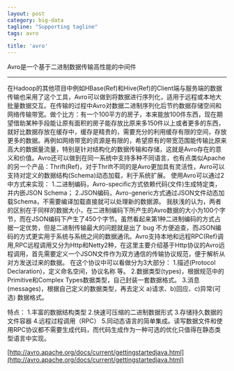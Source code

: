 ```yaml
---
layout: post
category: big-data
tagline: "Supporting tagline"
tags: avro
  -
title: 'avro'
---
```

Avro是一个基于二进制数据传输高性能的中间件

---

<!--more-->
在Hadoop的其他项目中例如HBase(Ref)和Hive(Ref)的Client端与服务端的数据传输也采用了这个工具，Avro可以做到将数据进行序列化，适用于远程或本地大批量数据交互。在传输的过程中Avro对数据二进制序列化后节约数据存储空间和网络传输带宽。做个比方：有一个100平方的房子，本来能放100件东西，现在期望借助某种手段能让原有面积的房子能存放比原来多150件以上或者更多的东西，就好比数据存放在缓存中，缓存是精贵的，需要充分的利用缓存有限的空间，存放更多的数据。再例如网络带宽的资源是有限的，希望原有的带宽范围能传输比原来高大的数据量流量，特别是针对结构化的数据传输和存储，这就是Avro存在的意义和价值。Avro还可以做到在同一系统中支持多种不同语言，也有点类似Apache的另一个产品：Thrift(Ref)，对于Thrift不同的是Avro更加具有灵活性，Avro可以支持对定义的数据结构(Schema)动态加载，利于系统扩展。
使用Avro可以通过2中方式来实现：
1.二进制编码，Avro-specific方式依赖代码(文件)生成特定类，并内嵌JSON Schema；
2.JSON编码，Avro-generic方式通过JSON文件动态加载Schema，不需要编译加载直接就可以处理新的数据源。
我肤浅的认为，两者的区别在于同样的数据大小，在二进制编码下所产生的Avro数据的大小为100个字节，而在JSON编码下产生了450个字节。虽然看起来第1种二进制编码的方式占据一定优势，但是二进制传输最大的问题就是出了 bug 不方便追查，而JSON编码的方式更实用于系统与系统之间的数据通讯。Avro支持本地和远程RPC(Ref)调用,RPC远程调用又分为Http和Netty2种，在这里主要介绍基于Http协议的Avro远程调用，首先需要定义一个JSON文件作为双方通信的传输协议规范，便于解析从对方发送过来的数据。
在这个协议中可以看做分为3大部分：
1.描述(Protocol Declaration)，定义命名空间，协议名称 等。
2.数据类型(types)，根据规范中的Primitive和Complex Types数据类型，自己封装一套数据格式。
3.消息(messages)，根据自己定义的数据类型，再去定义 a)请求、b)回应、c)异常(可选)  数据格式。

特点：
1.丰富的数据结构类型
2.快速可压缩的二进制数据形式
3.存储持久数据的文件容器
4.远程过程调用（RPC）
5.同动态语言的简单集成。读写数据文件和使用RPC协议都不需要生成代码，而代码生成作为一种可选的优化只值得在静态类型语言中实现。



[http://avro.apache.org/docs/current/gettingstartedjava.html](http://avro.apache.org/docs/current/gettingstartedjava.html)
